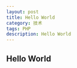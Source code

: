 ```yaml
---
layout: post
title: Hello World
category: 技术
tags: PHP
description: Hello World
---
```


## Hello World
